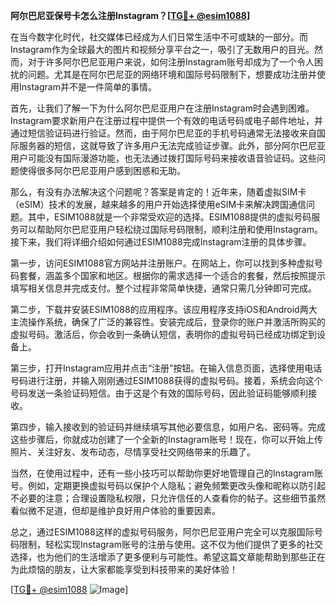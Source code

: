 **阿尔巴尼亚保号卡怎么注册Instagram？[[TG💪+ @esim1088](https://t.me/s/esim1088)]**

在当今数字化时代，社交媒体已经成为人们日常生活中不可或缺的一部分。而Instagram作为全球最大的图片和视频分享平台之一，吸引了无数用户的目光。然而，对于许多阿尔巴尼亚用户来说，如何注册Instagram账号却成为了一个令人困扰的问题。尤其是在阿尔巴尼亚的网络环境和国际号码限制下，想要成功注册并使用Instagram并不是一件简单的事情。

首先，让我们了解一下为什么阿尔巴尼亚用户在注册Instagram时会遇到困难。Instagram要求新用户在注册过程中提供一个有效的电话号码或电子邮件地址，并通过短信验证码进行验证。然而，由于阿尔巴尼亚的手机号码通常无法接收来自国际服务器的短信，这就导致了许多用户无法完成验证步骤。此外，部分阿尔巴尼亚用户可能没有国际漫游功能，也无法通过拨打国际号码来接收语音验证码。这些问题使得很多阿尔巴尼亚用户感到困惑和无助。

那么，有没有办法解决这个问题呢？答案是肯定的！近年来，随着虚拟SIM卡（eSIM）技术的发展，越来越多的用户开始选择使用eSIM卡来解决跨国通信问题。其中，ESIM1088就是一个非常受欢迎的选择。ESIM1088提供的虚拟号码服务可以帮助阿尔巴尼亚用户轻松绕过国际号码限制，顺利注册和使用Instagram。接下来，我们将详细介绍如何通过ESIM1088完成Instagram注册的具体步骤。

第一步，访问ESIM1088官方网站并注册账户。在网站上，你可以找到多种虚拟号码套餐，涵盖多个国家和地区。根据你的需求选择一个适合的套餐，然后按照提示填写相关信息并完成支付。整个过程非常简单快捷，通常只需几分钟即可完成。

第二步，下载并安装ESIM1088的应用程序。该应用程序支持iOS和Android两大主流操作系统，确保了广泛的兼容性。安装完成后，登录你的账户并激活所购买的虚拟号码。激活后，你会收到一条确认短信，表明你的虚拟号码已经成功绑定到设备上。

第三步，打开Instagram应用并点击“注册”按钮。在输入信息页面，选择使用电话号码进行注册，并输入刚刚通过ESIM1088获得的虚拟号码。接着，系统会向这个号码发送一条验证码短信。由于这是个有效的国际号码，因此验证码能够顺利接收。

第四步，输入接收到的验证码并继续填写其他必要信息，如用户名、密码等。完成这些步骤后，你就成功创建了一个全新的Instagram账号！现在，你可以开始上传照片、关注好友、发布动态，尽情享受社交网络带来的乐趣了。

当然，在使用过程中，还有一些小技巧可以帮助你更好地管理自己的Instagram账号。例如，定期更换虚拟号码以保护个人隐私；避免频繁更改头像和昵称以防引起不必要的注意；合理设置隐私权限，只允许信任的人查看你的帖子。这些细节虽然看似微不足道，但却是维护良好用户体验的重要因素。

总之，通过ESIM1088这样的虚拟号码服务，阿尔巴尼亚用户完全可以克服国际号码限制，轻松实现Instagram账号的注册与使用。这不仅为他们提供了更多的社交选择，也为他们的生活增添了更多便利与可能性。希望这篇文章能帮助到那些正在为此烦恼的朋友，让大家都能享受到科技带来的美好体验！

[[TG💪+ @esim1088](https://t.me/s/esim1088) ![Image](https://i.postimg.cc/4NQfJmqS/Snipaste-2025-05-13-00-14-12.png)]